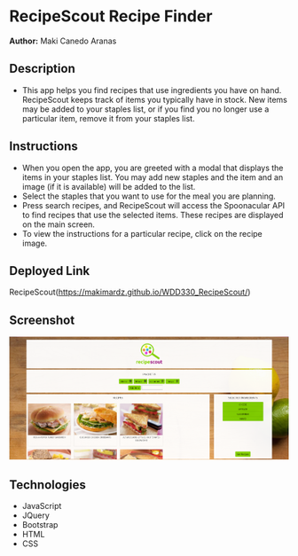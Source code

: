 # RecipeScout Recipe Finder

**Author:** Maki Canedo Aranas

## Description

- This app helps you find recipes that use ingredients you have on hand. RecipeScout keeps track of items you typically have in stock. New items may be added to your staples list, or if you find you no longer use a particular item, remove it from your staples list.

## Instructions

- When you open the app, you are greeted with a modal that displays the items in your staples list. You may add new staples and the item and an image (if it is available) will be added to the list.
- Select the staples that you want to use for the meal you are planning.
- Press search recipes, and RecipeScout will access the Spoonacular API to find recipes that use the selected items. These recipes are displayed on the main screen.
- To view the instructions for a particular recipe, click on the recipe image.

## Deployed Link

RecipeScout(https://makimardz.github.io/WDD330_RecipeScout/)

## Screenshot

![Alt Text](./assets/images/screenshot.png)

## Technologies

* JavaScript
* JQuery
* Bootstrap
* HTML
* CSS
